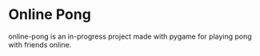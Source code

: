 # Online Pong
online-pong is an in-progress project made with pygame for playing pong with friends online.
